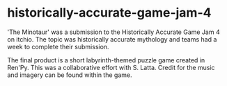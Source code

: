 # historically-accurate-game-jam-4

'The Minotaur' was a submission to the Historically Accurate Game Jam 4 on itchio.  The topic was historically accurate mythology and teams had a week to complete their submission.


The final product is a short labyrinth-themed puzzle game created in Ren'Py.  This was a collaborative effort with S. Latta. Credit for the music and imagery can be found within the game.

